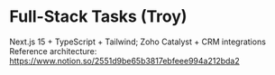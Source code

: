 # Full-Stack Tasks (Troy)
Next.js 15 + TypeScript + Tailwind; Zoho Catalyst + CRM integrations
Reference architecture: https://www.notion.so/2551d9be65b3817ebfeee994a212bda2
